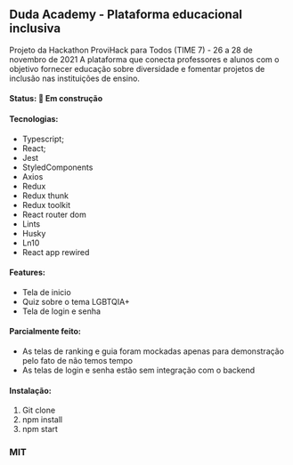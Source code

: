 ## Duda Academy - Plataforma educacional inclusiva

Projeto da Hackathon ProviHack para Todos (TIME 7) - 26 a 28 de novembro de 2021
A plataforma que conecta professores e alunos com o objetivo fornecer educação sobre diversidade e fomentar projetos de inclusão nas instituições de ensino.


#### Status: 🚧 Em construção 

#### Tecnologias:
- Typescript;
- React;
- Jest
- StyledComponents
- Axios
- Redux
- Redux thunk
- Redux toolkit
- React router dom
- Lints
- Husky
- Ln10
- React app rewired

#### Features:
- Tela de inicio
- Quiz sobre o tema LGBTQIA+
- Tela de login e senha

#### Parcialmente feito:
- As telas de ranking e guia foram mockadas apenas para demonstração pelo fato de não temos tempo
- As telas de login e senha estão sem integração com o backend

#### Instalação:
1) Git clone <link do repo>
2) npm install
3) npm start

### MIT
